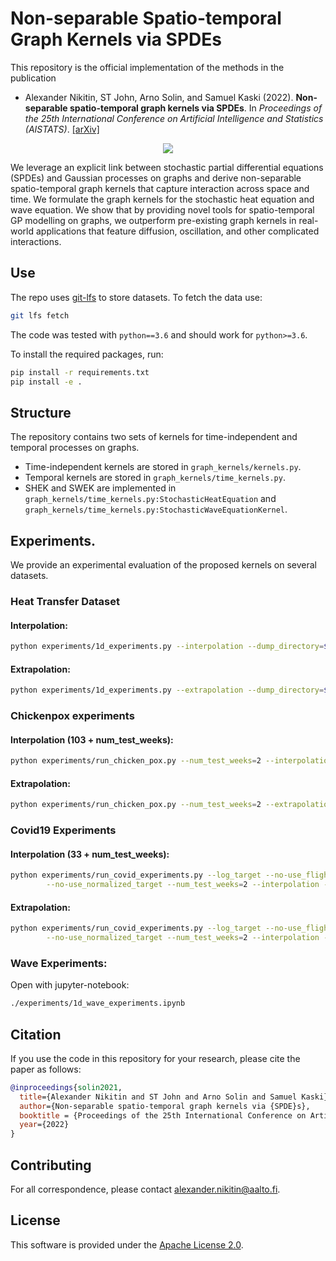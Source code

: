 # Non-separable Spatio-temporal Graph Kernels via SPDEs

This repository is the official implementation of the methods in the publication
* Alexander Nikitin, ST John, Arno Solin, and Samuel Kaski (2022). **Non-separable spatio-temporal graph kernels via SPDEs**. In *Proceedings of the 25th International Conference on Artificial Intelligence and Statistics (AISTATS)*. [[arXiv]](https://arxiv.org/abs/2111.08524) 

<p align="center">
  <img src="data/gp_on_graphs_teaser.png" />
</p>


We leverage an explicit link between stochastic partial differential equations (SPDEs) and Gaussian processes on graphs and derive non-separable spatio-temporal graph kernels that capture interaction across space and time. We formulate the graph kernels for the stochastic heat equation and wave equation. We show that by providing novel tools for spatio-temporal GP modelling on graphs, we outperform pre-existing graph kernels in real-world applications that feature diffusion, oscillation, and other complicated interactions.

## Use
The repo uses [git-lfs](https://git-lfs.github.com/) to store datasets. To fetch the data use:
```bash
git lfs fetch
```

The code was tested with `python==3.6` and should work for `python>=3.6`.

To install the required packages, run:
```bash
pip install -r requirements.txt
pip install -e .
```

## Structure
The repository contains two sets of kernels for time-independent and temporal processes on graphs.
* Time-independent kernels are stored in `graph_kernels/kernels.py`.
* Temporal kernels are stored in `graph_kernels/time_kernels.py`.
* SHEK and SWEK are implemented in `graph_kernels/time_kernels.py:StochasticHeatEquation` and `graph_kernels/time_kernels.py:StochasticWaveEquationKernel`.

## Experiments.
We provide an experimental evaluation of the proposed kernels on several datasets.

### Heat Transfer Dataset
#### Interpolation:
```bash
python experiments/1d_experiments.py --interpolation --dump_directory=$PATH_TO_RESULTS
```

#### Extrapolation:
```bash
python experiments/1d_experiments.py --extrapolation --dump_directory=$PATH_TO_RESULTS
```

### Chickenpox experiments
#### Interpolation (103 + num_test_weeks):
```bash
python experiments/run_chicken_pox.py --num_test_weeks=2 --interpolation --dump_directory=$PATH_TO_RESULTS
```

#### Extrapolation:
```bash
python experiments/run_chicken_pox.py --num_test_weeks=2 --extrapolation --dump_directory=$PATH_TO_RESULTS
```


### Covid19 Experiments
#### Interpolation (33 + num_test_weeks):
```bash
python experiments/run_covid_experiments.py --log_target --no-use_flight_graph \
        --no-use_normalized_target --num_test_weeks=2 --interpolation --dump_directory=$PATH_TO_RESULTS
```

#### Extrapolation:
```bash
python experiments/run_covid_experiments.py --log_target --no-use_flight_graph \
        --no-use_normalized_target --num_test_weeks=2 --interpolation --dump_directory=$PATH_TO_RESULTS
```


### Wave Experiments:
Open with jupyter-notebook:
```bash
./experiments/1d_wave_experiments.ipynb
```

## Citation
If you use the code in this repository for your research, please cite the paper as follows:
```bibtex
@inproceedings{solin2021,
  title={Alexander Nikitin and ST John and Arno Solin and Samuel Kaski},
  author={Non-separable spatio-temporal graph kernels via {SPDE}s},
  booktitle = {Proceedings of the 25th International Conference on Artificial Intelligence and Statistics (AISTATS)},
  year={2022}
}
```

## Contributing
For all correspondence, please contact alexander.nikitin@aalto.fi.

## License
This software is provided under the [Apache License 2.0](LICENSE).
